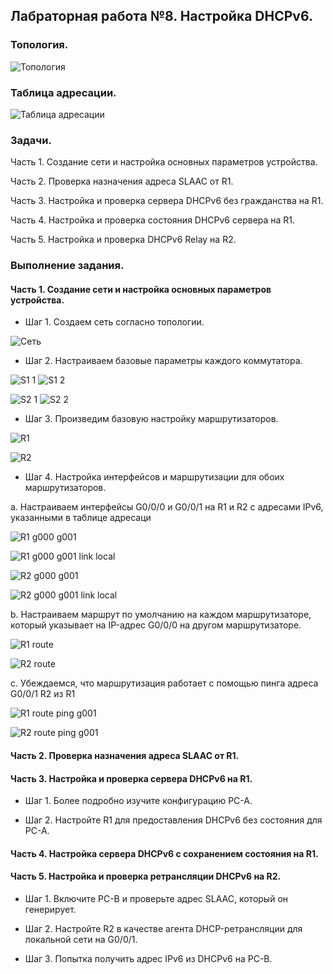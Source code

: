 ## Лабраторная работа №8. Настройка DHCPv6.

### Топология.

![Топология](https://github.com/Shure0407/Network_engineer/assets/162669909/36c0ba8b-303e-483c-844c-34bbd89833ce)

### Таблица адресации.

![Таблица адресации](https://github.com/Shure0407/Network_engineer/assets/162669909/05003610-49de-4f94-9240-6f883bdbc910)

### Задачи.

Часть 1. Создание сети и настройка основных параметров устройства.

Часть 2. Проверка назначения адреса SLAAC от R1.

Часть 3. Настройка и проверка сервера DHCPv6 без гражданства на R1.

Часть 4. Настройка и проверка состояния DHCPv6 сервера на R1.

Часть 5. Настройка и проверка DHCPv6 Relay на R2.


### Выполнение задания.

#### Часть 1. Создание сети и настройка основных параметров устройства.

- Шаг 1. Создаем сеть согласно топологии.

![Сеть](https://github.com/Shure0407/Network_engineer/assets/162669909/93e7861e-ac49-4a2a-a552-39bc8d623553)

- Шаг 2. Настраиваем базовые параметры каждого коммутатора. 

![S1 1](https://github.com/Shure0407/Network_engineer/assets/162669909/56e30437-9e07-4ef6-82e6-69564b34eed4)
![S1 2](https://github.com/Shure0407/Network_engineer/assets/162669909/94421ff3-a112-4c4e-8402-02c37438a8bc)

![S2 1](https://github.com/Shure0407/Network_engineer/assets/162669909/1e123e3f-9006-47ba-b779-53f7514982a0)
![S2 2](https://github.com/Shure0407/Network_engineer/assets/162669909/df400d4a-e194-472c-9965-44907714bced)

- Шаг 3. Произведим базовую настройку маршрутизаторов.

![R1](https://github.com/Shure0407/Network_engineer/assets/162669909/25e022b9-de97-4949-aee7-2388d23b8d0a)

![R2](https://github.com/Shure0407/Network_engineer/assets/162669909/4ce7939c-6ebe-424c-9245-88c6c8563f84)

- Шаг 4. Настройка интерфейсов и маршрутизации для обоих маршрутизаторов.

a. Настраиваем интерфейсы G0/0/0 и G0/0/1 на R1 и R2 с адресами IPv6, указанными в таблице адресаци

![R1 g000 g001](https://github.com/Shure0407/Network_engineer/assets/162669909/c8e8cfb0-016f-464a-81bc-ae0d6cd308e9)

![R1 g000 g001 link local](https://github.com/Shure0407/Network_engineer/assets/162669909/9163ee29-f78f-45a0-ab3e-ba11209fe23a)

![R2 g000 g001](https://github.com/Shure0407/Network_engineer/assets/162669909/90adf97b-b1e4-423c-9f5c-512a709bd0bb)

![R2 g000 g001 link local](https://github.com/Shure0407/Network_engineer/assets/162669909/ad0b4f71-d8a9-4bf8-a16b-5e2c53967d51)

b. Настраиваем маршрут по умолчанию на каждом маршрутизаторе, который указывает на IP-адрес G0/0/0 на другом маршрутизаторе.

![R1 route](https://github.com/Shure0407/Network_engineer/assets/162669909/6dd7d371-e0c2-4741-ae7e-e0f5db5d00a4)

![R2 route](https://github.com/Shure0407/Network_engineer/assets/162669909/d49e1f97-d178-4697-a0aa-ed186702d235)

с. Убеждаемся, что маршрутизация работает с помощью пинга адреса G0/0/1 R2 из R1

![R1 route ping g001](https://github.com/Shure0407/Network_engineer/assets/162669909/08217570-a3b9-4c43-86f6-21c15a2622af)

![R2 route ping g001](https://github.com/Shure0407/Network_engineer/assets/162669909/03acbb98-8ca3-48a0-ae6b-b4e7878bcd4c)

#### Часть 2. Проверка назначения адреса SLAAC от R1.


#### Часть 3. Настройка и проверка сервера DHCPv6 на R1.


- Шаг 1. Более подробно изучите конфигурацию PC-A.


- Шаг 2. Настройте R1 для предоставления DHCPv6 без состояния для PC-A.


#### Часть 4. Настройка сервера DHCPv6 с сохранением состояния на R1.


#### Часть 5. Настройка и проверка ретрансляции DHCPv6 на R2.


- Шаг 1. Включите PC-B и проверьте адрес SLAAC, который он генерирует.


- Шаг 2. Настройте R2 в качестве агента DHCP-ретрансляции для локальной сети на G0/0/1.


- Шаг 3. Попытка получить адрес IPv6 из DHCPv6 на PC-B.








